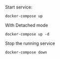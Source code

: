 Start service:   

    docker-compose up

With Detached mode

    docker-compose up -d

Stop the running service
    
    docker-compose down
